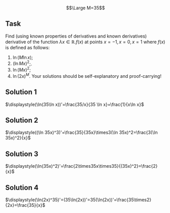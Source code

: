 $$\Large M=35$$
## Task
Find (using known properties of derivatives and known derivatives) derivative of the function $\lambda x\in\mathbb R. f(x)$ at points $x = −1, x = 0,  x = 1$ where $f(x)$ is defined as follows: 
1. $\ln(M\ln x)$; 
2. $(\ln Mx)^2$;.
3. $\ln(Mx)^2$;
4. $\ln(2x)^M$. 
Your solutions should be self-explanatory and proof-carrying!
## Solution 1
$\displaystyle(\ln(35\ln x))'=\frac{35/x}{35 \ln x}=\frac{1}{x\ln x}$
## Solution 2
$\displaystyle((\ln 35x)^3)'=\frac{35}{35x}\times3(\ln 35x)^2=\frac{3(\ln 35x)^2}{x}$ 
## Solution 3
$\displaystyle(\ln(35x)^2)'=\frac{2\times35x\times35}{(35x)^2}=\frac{2}{x}$
## Solution 4
$\displaystyle(\ln(2x)^35)'=(35\ln(2x))'=35(\ln(2x))'=\frac{35\times2}{2x}=\frac{35}{x}$